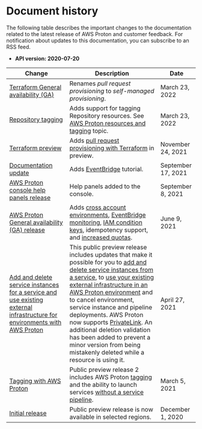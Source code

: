 # Document history<a name="doc-history"></a>

The following table describes the important changes to the documentation related to the latest release of AWS Proton and customer feedback\. For notification about updates to this documentation, you can subscribe to an RSS feed\.
+ **API version: 2020\-07\-20**

| Change | Description | Date | 
| --- |--- |--- |
| [Terraform General availability \(GA\)](#doc-history) | Renames *pull request provisioning* to *self\-managed provisioning*\. | March 23, 2022 | 
| [Repository tagging](#doc-history) | Adds support for tagging Repository resources\. See [AWS Proton resources and tagging](resources.html) topic\. | March 23, 2022 | 
| [Terraform preview](#doc-history) | Adds [pull request provisioning with Terraform](../adminguide/ag-infrastructure-tmp-files.html) in preview\. | November 24, 2021 | 
| [Documentation update](#doc-history) | Adds [EventBridge](event-tutorial-sns.html) tutorial\. | September 17, 2021 | 
| [AWS Proton console help panels release](#doc-history) | Help panels added to the console\. | September 8, 2021 | 
| [AWS Proton General availability \(GA\) release](#doc-history) | Adds [cross account environments](../adminguide/ag-env-account-connections.html), [EventBridge monitoring](monitoring.html), [IAM condition keys](security_iam_service-with-iam.html), idempotency support, and [increased quotas](ag-limits.html)\. | June 9, 2021 | 
| [Add and delete service instances for a service and use existing external infrastructure for environments with AWS Proton](#doc-history) | This public preview release includes updates that make it possible for you to [add and delete service instances from a service](ug-svc-update.html), to [use your existing external infrastructure in an AWS Proton environment](../adminguide/template-create.html) and to cancel environment, service instance and pipeline deployments\. AWS Proton now supports [PrivateLink](infrastructure-security.html)\. An additional deletion validation has been added to prevent a minor version from being mistakenly deleted while a resource is using it\. | April 27, 2021 | 
| [Tagging with AWS Proton](#doc-history) | Public preview release 2 includes AWS Proton [tagging](resources.html) and the ability to launch services [without a service pipeline](ug-svc-create.html)\. | March 5, 2021 | 
| [Initial release](#doc-history) | Public preview release is now available in selected regions\. | December 1, 2020 | 
